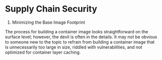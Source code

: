 # Supply Chain Security 

1. Minimizing the Base Image Footprint

The process for building a container image looks straightforward on the surface level; however, the devil is often in the details. It may not be obvious to someone new to the topic to refrain from building a container image that is unnecessarily too large in size, riddled with vulnerabilities, and not optimized for container layer caching.